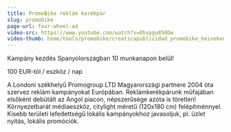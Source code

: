 ```yaml
---
title: PromoBike reklám kerékpár
slug: promobike
page-url: four-wheel-ad
video-src: https://www.youtube.com/watch?v=Ohxpgu850Dw
video-thumb: home/tools/promobike/creaticapublicidad_promobike_heineken.JPG
---
```


Kampány kezdés Spanyolországban 10 munkanapon belül!

100 EUR-tól / eszköz / nap

A Londoni székhelyű Promogroup LTD Magyarországi partnere 2004 óta szervez reklám kampányokat Európában.
Reklámkerékpárunk műfajában elsőként debütált az Angol piacon, népszerűsége azóta is töretlen! Környezetbarát médiaeszköz, citylight méretű (120x180 cm) felépítménnyel. Kisebb területi lefedettségű lokális kampányokhoz javasoljuk, pl. üzlet nyitás, lokális promóciók.
